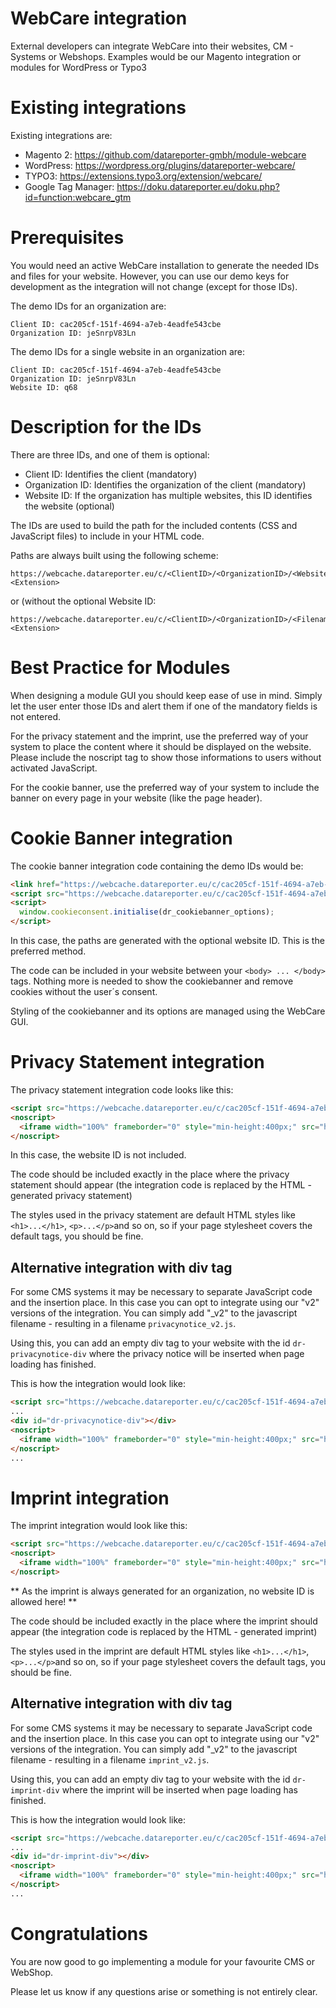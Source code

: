 # WebCare integration
External developers can integrate WebCare into their websites, CM - Systems or Webshops. Examples would be our Magento integration or modules for WordPress or Typo3

# Existing integrations
Existing integrations are:

* Magento 2: https://github.com/datareporter-gmbh/module-webcare
* WordPress: https://wordpress.org/plugins/datareporter-webcare/
* TYPO3: https://extensions.typo3.org/extension/webcare/
* Google Tag Manager: https://doku.datareporter.eu/doku.php?id=function:webcare_gtm

# Prerequisites
You would need an active WebCare installation to generate the needed IDs and files for your website. However, you can use our demo keys for development as the integration will not change (except for those IDs).

The demo IDs for an organization are:

    Client ID: cac205cf-151f-4694-a7eb-4eadfe543cbe
    Organization ID: jeSnrpV83Ln

The demo IDs for a single website in an organization are:

    Client ID: cac205cf-151f-4694-a7eb-4eadfe543cbe
    Organization ID: jeSnrpV83Ln
    Website ID: q68

# Description for the IDs
There are three IDs, and one of them is optional:

* Client ID: Identifies the client (mandatory)
* Organization ID: Identifies the organization of the client (mandatory)
* Website ID: If the organization has multiple websites, this ID identifies the website (optional)

The IDs are used to build the path for the included contents (CSS and JavaScript files) to include in your HTML code.

Paths are always built using the following scheme:

    https://webcache.datareporter.eu/c/<ClientID>/<OrganizationID>/<WebsiteID>/<Filename>.<Extension>
    
or (without the optional Website ID:
    
    https://webcache.datareporter.eu/c/<ClientID>/<OrganizationID>/<Filename>.<Extension>

# Best Practice for Modules
When designing a module GUI you should keep ease of use in mind. Simply let the user enter those IDs and alert them if one of the mandatory fields is not entered.

For the privacy statement and the imprint, use the preferred way of your system to place the content where it should be displayed on the website. Please include the noscript tag to show those informations to users without activated JavaScript.

For the cookie banner, use the preferred way of your system to include the banner on every page in your website (like the page header).

# Cookie Banner integration
The cookie banner integration code containing the demo IDs would be:

```html
<link href="https://webcache.datareporter.eu/c/cac205cf-151f-4694-a7eb-4eadfe543cbe/jeSnrpV83Ln/q68/banner.css" rel="stylesheet">
<script src="https://webcache.datareporter.eu/c/cac205cf-151f-4694-a7eb-4eadfe543cbe/jeSnrpV83Ln/q68/banner.js" charset="utf-8"></script>
<script>
  window.cookieconsent.initialise(dr_cookiebanner_options);
</script>
```

In this case, the paths are generated with the optional website ID. This is the preferred method.

The code can be included in your website between your ```<body> ... </body>``` tags. Nothing more is needed to show the cookiebanner and remove cookies without the user´s consent.

Styling of the cookiebanner and its options are managed using the WebCare GUI.

# Privacy Statement integration
The privacy statement integration code looks like this:

```html
<script src="https://webcache.datareporter.eu/c/cac205cf-151f-4694-a7eb-4eadfe543cbe/jeSnrpV83Ln/privacynotice.js" charset="utf-8"></script>
<noscript>
  <iframe width="100%" frameborder="0" style="min-height:400px;" src="https://webcache.datareporter.eu/c/cac205cf-151f-4694-a7eb-4eadfe543cbe/jeSnrpV83Ln/privacynotice_noscript.html"></iframe>
</noscript>
```

In this case, the website ID is not included.

The code should be included exactly in the place where the privacy statement should appear (the integration code is replaced by the HTML - generated privacy statement)

The styles used in the privacy statement are default HTML styles like ```<h1>...</h1>```, ```<p>...</p>```and so on, so if your page stylesheet covers the default tags, you should be fine.

## Alternative integration with div tag
For some CMS systems it may be necessary to separate JavaScript code and the insertion place. In this case you can opt to integrate using our "v2" versions of the integration. You can simply add "\_v2" to the javascript filename - resulting in a filename ```privacynotice_v2.js```.

Using this, you can add an empty div tag to your website with the id ```dr-privacynotice-div``` where the privacy notice will be inserted when page loading has finished.

This is how the integration would look like:

```html
<script src="https://webcache.datareporter.eu/c/cac205cf-151f-4694-a7eb-4eadfe543cbe/jeSnrpV83Ln/privacynotice_v2.js" charset="utf-8"></script>
...
<div id="dr-privacynotice-div"></div>
<noscript>
  <iframe width="100%" frameborder="0" style="min-height:400px;" src="https://webcache.datareporter.eu/c/cac205cf-151f-4694-a7eb-4eadfe543cbe/jeSnrpV83Ln/privacynotice_noscript.html"></iframe>
</noscript>
...
```

# Imprint integration
The imprint integration would look like this:

```html
<script src="https://webcache.datareporter.eu/c/cac205cf-151f-4694-a7eb-4eadfe543cbe/jeSnrpV83Ln/imprint.js" charset="utf-8"></script>
<noscript>
  <iframe width="100%" frameborder="0" style="min-height:400px;" src="https://webcache.datareporter.eu/c/cac205cf-151f-4694-a7eb-4eadfe543cbe/jeSnrpV83Ln/imprint_noscript.html"></iframe>
</noscript>
```

** As the imprint is always generated for an organization, no website ID is allowed here! **

The code should be included exactly in the place where the imprint should appear (the integration code is replaced by the HTML - generated imprint)

The styles used in the imprint are default HTML styles like ```<h1>...</h1>```, ```<p>...</p>```and so on, so if your page stylesheet covers the default tags, you should be fine.

## Alternative integration with div tag
For some CMS systems it may be necessary to separate JavaScript code and the insertion place. In this case you can opt to integrate using our "v2" versions of the integration. You can simply add "\_v2" to the javascript filename - resulting in a filename ```imprint_v2.js```.

Using this, you can add an empty div tag to your website with the id ```dr-imprint-div``` where the imprint will be inserted when page loading has finished.

This is how the integration would look like:

```html
<script src="https://webcache.datareporter.eu/c/cac205cf-151f-4694-a7eb-4eadfe543cbe/jeSnrpV83Ln/imprint_v2.js" charset="utf-8"></script>
...
<div id="dr-imprint-div"></div>
<noscript>
  <iframe width="100%" frameborder="0" style="min-height:400px;" src="https://webcache.datareporter.eu/c/cac205cf-151f-4694-a7eb-4eadfe543cbe/jeSnrpV83Ln/imprint_noscript.html"></iframe>
</noscript>
...
```


# Congratulations
You are now good to go implementing a module for your favourite CMS or WebShop. 

Please let us know if any questions arise or something is not entirely clear. 



